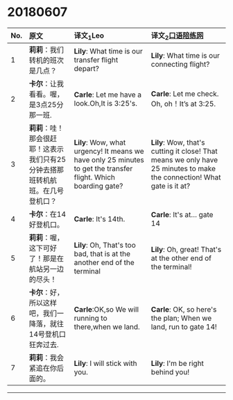 20180607
=========

| No.| 原文 | 译文<sub>1</sub>Leo | 译文<sub>2</sub>[口语陪练网](www.oralpractice.com) |
|:---|:---|:---|:---|
| 1 | **莉莉**：我们转机的班次是几点？|**Lily**: What time is our transfer flight depart?|**Lily**: What time is our connecting flight?  |
| 2 | **卡尔**：让我看看。喔，是3点25分那一班. | **Carle**: Let me have a look.Oh,It is 3:25's.| **Carle**: Let me check. Oh, oh！It’s at 3:25.  | |
| 3 | **莉莉**：哇！那会很赶耶！这表示我们只有25分钟去搭那班转机航班。在几号登机口？| **Lily**:  Wow, what urgency! It means we have only 25 minutes to get the transfer flight. Which boarding gate?|**Lily**: Wow, that's cutting it close! That means we only have 25 minutes to make the connection! What gate is it at? |
| 4 | **卡尔**：在14好登机口。 |**Carle**: It's 14th.| **Carle**: It's at… gate 14|
| 5 | **莉莉**：喔，这下可好了！那是在航站另一边的尽头！ |**Lily**: Oh, That's too bad, that is at the another end of the terminal |**Lily**: Oh, great! That's at the other end of the terminal! |
| 6 | **卡尔**：好，所以这样吧，我们一降落，就往14号登机口狂奔过去.|**Carle**:OK,so We will running to there,when we land.  |**Carle**: OK, so here's the plan; When we land, run to gate 14!|
| 7 | **莉莉**：我会紧追在你后面的。|**Lily**: I will stick with you.  |**Lily**: I'm be right behind you! |

***
